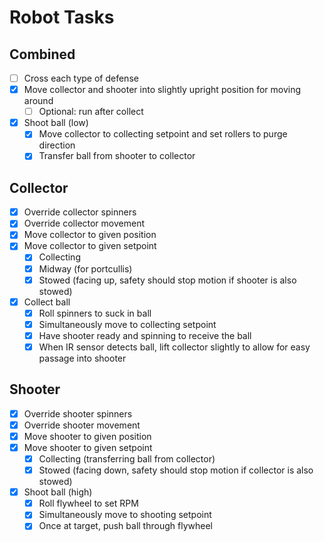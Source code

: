 # Robot Tasks
## Combined
- [ ] Cross each type of defense
- [x] Move collector and shooter into slightly upright position for moving around
  - [ ] Optional: run after collect
- [x] Shoot ball (low)
  - [x] Move collector to collecting setpoint and set rollers to purge direction
  - [x] Transfer ball from shooter to collector

## Collector
- [x] Override collector spinners
- [x] Override collector movement
- [x] Move collector to given position
- [x] Move collector to given setpoint
  - [x] Collecting
  - [x] Midway (for portcullis)
  - [x] Stowed (facing up, safety should stop motion if shooter is also stowed)
- [x] Collect ball
  - [x] Roll spinners to suck in ball
  - [x] Simultaneously move to collecting setpoint
  - [x] Have shooter ready and spinning to receive the ball
  - [x] When IR sensor detects ball, lift collector slightly to allow for easy passage into shooter

## Shooter
- [x] Override shooter spinners
- [x] Override shooter movement
- [x] Move shooter to given position
- [x] Move shooter to given setpoint
  - [x] Collecting (transferring ball from collector)
  - [x] Stowed (facing down, safety should stop motion if collector is also stowed)
- [x] Shoot ball (high)
  - [x] Roll flywheel to set RPM
  - [x] Simultaneously move to shooting setpoint
  - [x] Once at target, push ball through flywheel

